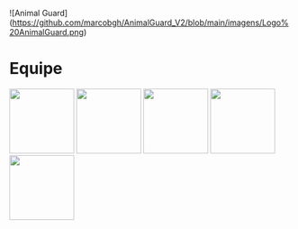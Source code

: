 ![Animal Guard] (https://github.com/marcobgh/AnimalGuard_V2/blob/main/imagens/Logo%20AnimalGuard.png)
# Equipe
[<img src="https://avatars.githubusercontent.com/u/165439921?v=4" width=115>](https://github.com/viniciusscholtze) [<img src="https://avatars.githubusercontent.com/u/75136675?v=4" width=115>](https://github.com/Chubbaccas) [<img src="https://avatars.githubusercontent.com/u/115050869?v=4" width=115>](https://github.com/caursnn) [<img src="https://avatars.githubusercontent.com/u/125486974?v=4" width=115>](https://github.com/mariaglx) [<img src="https://avatars.githubusercontent.com/u/166075318?v=4" width=115>](https://github.com/jaogz) 
